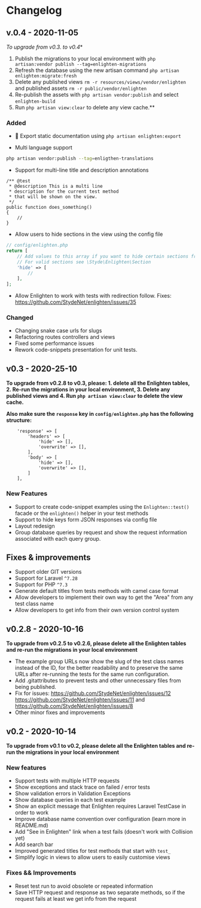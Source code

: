 # Changelog

## v.0.4 - 2020-11-05
**To upgrade from v0.3.* to v0.4**

1. Publish the migrations to your local environment with `php artisan:vendor publish --tag=enlighten-migrations`
2. Refresh the database using the new artisan command `php artisan enlighten:migrate:fresh`
3. Delete any published views `rm -r resources/views/vendor/enlighten` and published assets `rm -r public/vendor/enlighten`
4. Re-publish the assets with `php artisan vendor:publish` and select `enlighten-build`  
5. Run `php artisan view:clear` to delete any view cache.** 

### Added
- 🎉 Export static documentation using `php artisan enlighten:export`

- Multi language support
```bash
php artisan vendor:publish --tag=enligthen-translations
```

- Support for multi-line title and description annotations
```
/** @test
 * @description This is a multi line
 * description for the current test method
 * that will be shown on the view.
 */
public function does_something()
{
    //
}
```

- Allow users to hide sections in the view using the config file
```php
// config/enlighten.php
return [
    // Add values to this array if you want to hide certain sections from your views.
    // For valid sections see \Styde\Enlighten\Section
    'hide' => [
        //
    ],
];
```

- Allow Enlighten to work with tests with redirection follow. Fixes: https://github.com/StydeNet/enlighten/issues/35

### Changed
- Changing snake case urls for slugs
- Refactoring routes controllers and views
- Fixed some performance issues 
- Rework code-snippets presentation for unit tests.

## v0.3 - 2020-25-10

**To upgrade from v0.2.8 to v0.3, please: 1. delete all the Enlighten tables, 2. Re-run the migrations in your local environment, 3. Delete any published views and 4. Run `php artisan view:clear` to delete the view cache.** 

**Also make sure the `response` key in `config/enlighten.php` has the following structure:**

```
    'response' => [
        'headers' => [
            'hide' => [],
            'overwrite' => [],
        ],
        'body' => [
            'hide' => [],
            'overwrite' => [],
        ]
    ],
```

### New Features
- Support to create code-snippet examples  using the `Enlighten::test()` facade or the `enlighten()` helper in your test methods
- Support to hide keys form JSON responses via config file
- Layout redesign
- Group database queries by request and show the request information associated with each query group.

## Fixes & improvements
- Support older GIT versions
- Support for Laravel `^7.28`
- Support for PHP `^7.3`
- Generate default titles from tests methods with camel case format
- Allow developers to implement their own way to get the "Area" from any test class name
- Allow developers to get info from their own version control system

## v0.2.8 - 2020-10-16

**To upgrade from v0.2.5 to v0.2.6, please delete all the Enlighten tables and re-run the migrations in your local environment** 

- The example group URLs now show the slug of the test class names instead of the ID, for the better readability and to preserve the same URLs after re-running the tests for the same run configuration.
- Add .gitattributes to prevent tests and other unnecessary files from being published.
- Fix for issues: https://github.com/StydeNet/enlighten/issues/12 https://github.com/StydeNet/enlighten/issues/11 and https://github.com/StydeNet/enlighten/issues/8
- Other minor fixes and improvements 

## v0.2 - 2020-10-14

**To upgrade from v0.1 to v0.2, please delete all the Enlighten tables and re-run the migrations in your local environment**

### New features

- Support tests with multiple HTTP requests
- Show exceptions and stack trace on failed / error tests
- Show validation errors in Validation Exceptions
- Show database queries in each test example
- Show an explicit message that Enlighten requires Laravel TestCase in order to work
- Improve database name convention over configuration (learn more in README.md)
- Add "See in Enlighten" link when a test fails (doesn't work with Collision yet)
- Add search bar
- Improved generated titles for test methods that start with `test_`
- Simplify logic in views to allow users to easily customise views

### Fixes && Improvements
- Reset test run to avoid obsolete or repeated information
- Save HTTP request and response as two separate methods, so if the request fails at least we get info from the request
